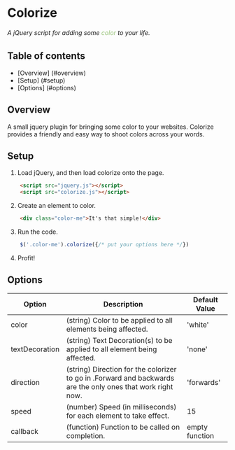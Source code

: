 # Colorize
###### A jQuery script for adding some <span style = 'color:#98c379;'>color</span> to your life.

## Table of contents
 - [Overview] (#overview)
 - [Setup] (#setup)
 - [Options] (#options)

## Overview
A small jquery plugin for bringing some color to your websites. Colorize provides a friendly and easy way to shoot colors across your words.

## Setup
1. Load jQuery, and then load colorize onto the page.
``` html
    <script src="jquery.js"></script>
    <script src="colorize.js"></script>
```
2. Create an element to color.
```html
    <div class="color-me">It's that simple!</div>
```
3. Run the code.
```js
    $('.color-me').colorize({/* put your options here */})
```
4. Profit!

## Options
| Option         | Description | Default Value |
| ---------------|-------------|---------------|
| color          | (string) Color to be applied to all elements being affected. | 'white'
| textDecoration | (string) Text Decoration(s) to be applied to all element being affected. | 'none'
| direction      | (string) Direction for the colorizer to go in .Forward and backwards are the only ones that work right now. | 'forwards'
| speed          | (number) Speed (in milliseconds) for each element to take effect. | 15
| callback       | (function) Function to be called on completion. |empty function
